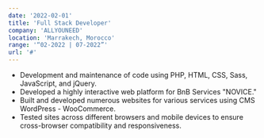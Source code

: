 ```yaml
---
date: '2022-02-01'
title: 'Full Stack Developer'
company: 'ALLYOUNEED'
location: 'Marrakech, Morocco'
range: '“02-2022 | 07-2022”'
url: '#'
---
```


- Development and maintenance of code using PHP, HTML, CSS, Sass, JavaScript, and jQuery.
- Developed a highly interactive web platform for BnB Services "NOVICE."
- Built and developed numerous websites for various services using CMS WordPress - WooCommerce.
- Tested sites across different browsers and mobile devices to ensure cross-browser compatibility and responsiveness.
